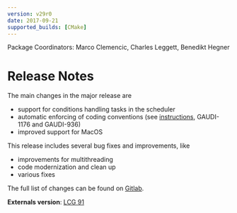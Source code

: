 ```yaml
---
version: v29r0
date: 2017-09-21
supported_builds: [CMake]
---
```

Package Coordinators: Marco Clemencic, Charles Leggett, Benedikt Hegner

# Release Notes

The main changes in the major release are

* support for conditions handling tasks in the scheduler
* automatic enforcing of coding conventions (see [instructions](GaudiRelease/doc/manual/code-style.md), GAUDI-1176 and GAUDI-936)
* improved support for MacOS

This release includes several bug fixes and improvements, like

* improvements for multithreading
* code modernization and clean up
* various fixes

The full list of changes can be found on [Gitlab](https://gitlab.cern.ch/gaudi/Gaudi/merge_requests?milestone_title=v29r0&scope=all&state=merged).

**Externals version**: [LCG 91](http://lcgsoft.web.cern.ch/lcgsoft/release/91/)
